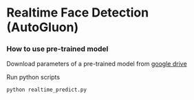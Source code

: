 # Realtime Face Detection (AutoGluon)

### How to use pre-trained model
Download parameters of a pre-trained model from [google drive](https://drive.google.com/file/d/1mj8T8xuASlZtHk_Dlrz_VpWrbnGHdDh6/view?usp=sharing)

Run python scripts
~~~
python realtime_predict.py
~~~
